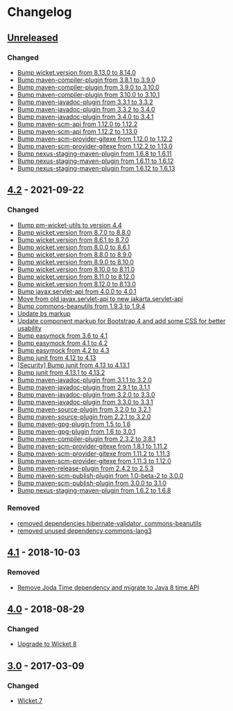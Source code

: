 <!-- This file follows the convention specified at: https://keepachangelog.com/en/1.0.0/ -->
# Changelog

## [Unreleased]

### Changed

 - [Bump wicket.version from 8.13.0 to 8.14.0](https://github.com/premium-minds/wicket-crudifier/pull/53)
 - [Bump maven-compiler-plugin from 3.8.1 to 3.9.0](https://github.com/premium-minds/wicket-crudifier/pull/52)
 - [Bump maven-compiler-plugin from 3.9.0 to 3.10.0](https://github.com/premium-minds/wicket-crudifier/pull/56)
 - [Bump maven-compiler-plugin from 3.10.0 to 3.10.1](https://github.com/premium-minds/wicket-crudifier/pull/60)
 - [Bump maven-javadoc-plugin from 3.3.1 to 3.3.2](https://github.com/premium-minds/wicket-crudifier/pull/54)
 - [Bump maven-javadoc-plugin from 3.3.2 to 3.4.0](https://github.com/premium-minds/wicket-crudifier/pull/61)
 - [Bump maven-javadoc-plugin from 3.4.0 to 3.4.1](https://github.com/premium-minds/wicket-crudifier/pull/66)
 - [Bump maven-scm-api from 1.12.0 to 1.12.2](https://github.com/premium-minds/wicket-crudifier/pull/51)
 - [Bump maven-scm-api from 1.12.2 to 1.13.0](https://github.com/premium-minds/wicket-crudifier/pull/64)
 - [Bump maven-scm-provider-gitexe from 1.12.0 to 1.12.2](https://github.com/premium-minds/wicket-crudifier/pull/50)
 - [Bump maven-scm-provider-gitexe from 1.12.2 to 1.13.0](https://github.com/premium-minds/wicket-crudifier/pull/63)
 - [Bump nexus-staging-maven-plugin from 1.6.8 to 1.6.11](https://github.com/premium-minds/wicket-crudifier/pull/58)
 - [Bump nexus-staging-maven-plugin from 1.6.11 to 1.6.12](https://github.com/premium-minds/wicket-crudifier/pull/59)
 - [Bump nexus-staging-maven-plugin from 1.6.12 to 1.6.13](https://github.com/premium-minds/wicket-crudifier/pull/62)

## [4.2] - 2021-09-22

### Changed

 - [Bump pm-wicket-utils to version 4.4](https://github.com/premium-minds/wicket-crudifier/commit/c22a5205ec095922b78c33d60a4863ac8d761f44)
 - [Bump wicket.version from 8.7.0 to 8.8.0](https://github.com/premium-minds/wicket-crudifier/pull/30)
 - [Bump wicket.version from 8.6.1 to 8.7.0](https://github.com/premium-minds/wicket-crudifier/pull/27)
 - [Bump wicket.version from 8.0.0 to 8.6.1](https://github.com/premium-minds/wicket-crudifier/pull/11)
 - [Bump wicket.version from 8.8.0 to 8.9.0](https://github.com/premium-minds/wicket-crudifier/pull/32)
 - [Bump wicket.version from 8.9.0 to 8.10.0](https://github.com/premium-minds/wicket-crudifier/pull/33)
 - [Bump wicket.version from 8.10.0 to 8.11.0](https://github.com/premium-minds/wicket-crudifier/pull/35)
 - [Bump wicket.version from 8.11.0 to 8.12.0](https://github.com/premium-minds/wicket-crudifier/pull/40)
 - [Bump wicket.version from 8.12.0 to 8.13.0](https://github.com/premium-minds/wicket-crudifier/pull/46)
 - [Bump javax.servlet-api from 4.0.0 to 4.0.1](https://github.com/premium-minds/wicket-crudifier/pull/21)
 - [Move from old javax.servlet-api to new jakarta.servlet-api](https://github.com/premium-minds/wicket-crudifier/pull/37)
 - [Bump commons-beanutils from 1.9.3 to 1.9.4](https://github.com/premium-minds/wicket-crudifier/pull/14)
 - [Update bs markup](https://github.com/premium-minds/wicket-crudifier/pull/10)
 - [Update component markup for Bootstrap 4 and add some CSS for better usability](https://github.com/premium-minds/wicket-crudifier/pull/9)
 - [Bump easymock from 3.6 to 4.1](https://github.com/premium-minds/wicket-crudifier/pull/24)
 - [Bump easymock from 4.1 to 4.2](https://github.com/premium-minds/wicket-crudifier/pull/28)
 - [Bump easymock from 4.2 to 4.3](https://github.com/premium-minds/wicket-crudifier/pull/41)
 - [Bump junit from 4.12 to 4.13](https://github.com/premium-minds/wicket-crudifier/pull/26)
 - [[Security] Bump junit from 4.13 to 4.13.1](https://github.com/premium-minds/wicket-crudifier/pull/34)
 - [Bump junit from 4.13.1 to 4.13.2](https://github.com/premium-minds/wicket-crudifier/pull/42)
 - [Bump maven-javadoc-plugin from 3.1.1 to 3.2.0](https://github.com/premium-minds/wicket-crudifier/pull/29)
 - [Bump maven-javadoc-plugin from 2.9.1 to 3.1.1](https://github.com/premium-minds/wicket-crudifier/pull/13)
 - [Bump maven-javadoc-plugin from 3.2.0 to 3.3.0](https://github.com/premium-minds/wicket-crudifier/pull/45)
 - [Bump maven-javadoc-plugin from 3.3.0 to 3.3.1](https://github.com/premium-minds/wicket-crudifier/pull/48)
 - [Bump maven-source-plugin from 3.2.0 to 3.2.1](https://github.com/premium-minds/wicket-crudifier/pull/25)
 - [Bump maven-source-plugin from 2.2.1 to 3.2.0](https://github.com/premium-minds/wicket-crudifier/pull/22)
 - [Bump maven-gpg-plugin from 1.5 to 1.6](https://github.com/premium-minds/wicket-crudifier/pull/12)
 - [Bump maven-gpg-plugin from 1.6 to 3.0.1](https://github.com/premium-minds/wicket-crudifier/pull/44)
 - [Bump maven-compiler-plugin from 2.3.2 to 3.8.1](https://github.com/premium-minds/wicket-crudifier/pull/23)
 - [Bump maven-scm-provider-gitexe from 1.8.1 to 1.11.2](https://github.com/premium-minds/wicket-crudifier/pull/16)
 - [Bump maven-scm-provider-gitexe from 1.11.2 to 1.11.3](https://github.com/premium-minds/wicket-crudifier/pull/47)
 - [Bump maven-scm-provider-gitexe from 1.11.3 to 1.12.0](https://github.com/premium-minds/wicket-crudifier/pull/49)
 - [Bump maven-release-plugin from 2.4.2 to 2.5.3](https://github.com/premium-minds/wicket-crudifier/pull/20)
 - [Bump maven-scm-publish-plugin from 1.0-beta-2 to 3.0.0](https://github.com/premium-minds/wicket-crudifier/pull/15)
 - [Bump maven-scm-publish-plugin from 3.0.0 to 3.1.0](https://github.com/premium-minds/wicket-crudifier/pull/36)
 - [Bump nexus-staging-maven-plugin from 1.6.2 to 1.6.8](https://github.com/premium-minds/wicket-crudifier/pull/18)

### Removed 

 - [removed dependencies hibernate-validator, commons-beanutils](https://github.com/premium-minds/wicket-crudifier/commit/503bbbc4b1ec8df67bce3f44d3890fda99717b4a)
 - [removed unused dependency commons-lang3](https://github.com/premium-minds/wicket-crudifier/commit/1b42fb76778536797a0dd0116480ef5098405982)
 
## [4.1] - 2018-10-03

### Removed

 - [Remove Joda Time dependency and migrate to Java 8 time API](https://github.com/premium-minds/wicket-crudifier/pull/8)

## [4.0] - 2018-08-29

### Changed

 - [Upgrade to Wicket 8](https://github.com/premium-minds/wicket-crudifier/pull/7)
 
## [3.0] - 2017-03-09

### Changed

 - [Wicket 7](https://github.com/premium-minds/wicket-crudifier/pull/6)

[3.0]: https://github.com/premium-minds/wicket-crudifier/compare/v2.0...v3.0
[4.0]: https://github.com/premium-minds/wicket-crudifier/compare/v3.0...v4.0
[4.1]: https://github.com/premium-minds/wicket-crudifier/compare/v4.0...v4.1
[4.2]: https://github.com/premium-minds/wicket-crudifier/compare/v4.1...v4.2
[unreleased]: https://github.com/premium-minds/wicket-crudifier/compare/v4.2...HEAD
